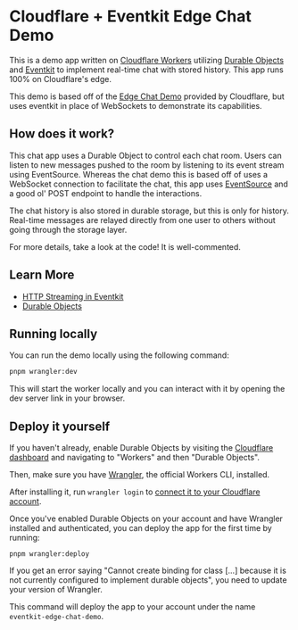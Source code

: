 # Cloudflare + Eventkit Edge Chat Demo

This is a demo app written on [Cloudflare Workers](https://workers.cloudflare.com/) utilizing [Durable Objects](https://blog.cloudflare.com/introducing-workers-durable-objects) and [Eventkit](https://github.com/eventkit/eventkit) to implement real-time chat with stored history. This app runs 100% on Cloudflare's edge.

This demo is based off of the [Edge Chat Demo](https://github.com/cloudflare/workers-chat-demo/tree/master) provided by Cloudflare, but uses eventkit in place of WebSockets to demonstrate its capabilities.

## How does it work?

This chat app uses a Durable Object to control each chat room. Users can listen to new messages pushed to the room by listening to its event stream using EventSource. Whereas the chat demo this is based off of uses a WebSocket connection to facilitate the chat, this app uses [EventSource](https://developer.mozilla.org/en-US/docs/Web/API/EventSource) and a good ol' POST endpoint to handle the interactions.

The chat history is also stored in durable storage, but this is only for history. Real-time messages are relayed directly from one user to others without going through the storage layer.

For more details, take a look at the code! It is well-commented.

## Learn More

- [HTTP Streaming in Eventkit](https://hntrl.github.io/eventkit/guide/examples/http-streaming)
- [Durable Objects](https://developers.cloudflare.com/durable-objects/)

## Running locally

You can run the demo locally using the following command:

```bash
pnpm wrangler:dev
```

This will start the worker locally and you can interact with it by opening the dev server link in your browser.

## Deploy it yourself

If you haven't already, enable Durable Objects by visiting the [Cloudflare dashboard](https://dash.cloudflare.com/) and navigating to "Workers" and then "Durable Objects".

Then, make sure you have [Wrangler](https://developers.cloudflare.com/workers/cli-wrangler/install-update), the official Workers CLI, installed.

After installing it, run `wrangler login` to [connect it to your Cloudflare account](https://developers.cloudflare.com/workers/cli-wrangler/authentication).

Once you've enabled Durable Objects on your account and have Wrangler installed and authenticated, you can deploy the app for the first time by running:

    pnpm wrangler:deploy

If you get an error saying "Cannot create binding for class [...] because it is not currently configured to implement durable objects", you need to update your version of Wrangler.

This command will deploy the app to your account under the name `eventkit-edge-chat-demo`.